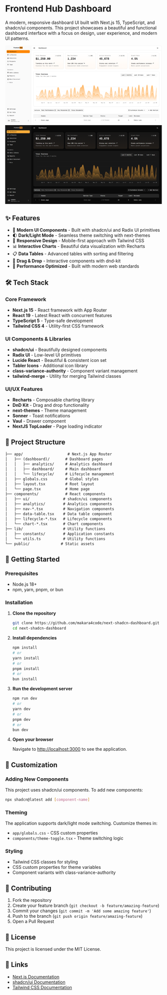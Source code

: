 # Frontend Hub Dashboard

A modern, responsive dashboard UI built with Next.js 15, TypeScript, and shadcn/ui components. This project showcases a beautiful and functional dashboard interface with a focus on design, user experience, and modern UI patterns.

![Light Mode Dashboard](./public/screenshot-light.png)
![Dark Mode Dashboard](./public/screenshot-dark.png)

## ✨ Features

- 🎨 **Modern UI Components** - Built with shadcn/ui and Radix UI primitives
- 🌓 **Dark/Light Mode** - Seamless theme switching with next-themes
- 📱 **Responsive Design** - Mobile-first approach with Tailwind CSS
- 📊 **Interactive Charts** - Beautiful data visualization with Recharts
- 📋 **Data Tables** - Advanced tables with sorting and filtering
- 🎯 **Drag & Drop** - Interactive components with dnd-kit
- 🚀 **Performance Optimized** - Built with modern web standards

## 🛠️ Tech Stack

### Core Framework
- **Next.js 15** - React framework with App Router
- **React 19** - Latest React with concurrent features
- **TypeScript 5** - Type-safe development
- **Tailwind CSS 4** - Utility-first CSS framework

### UI Components & Libraries
- **shadcn/ui** - Beautifully designed components
- **Radix UI** - Low-level UI primitives
- **Lucide React** - Beautiful & consistent icon set
- **Tabler Icons** - Additional icon library
- **class-variance-authority** - Component variant management
- **tailwind-merge** - Utility for merging Tailwind classes

### UI/UX Features
- **Recharts** - Composable charting library
- **DnD Kit** - Drag and drop functionality
- **next-themes** - Theme management
- **Sonner** - Toast notifications
- **Vaul** - Drawer component
- **NextJS TopLoader** - Page loading indicator

## 📁 Project Structure

```
├── app/                    # Next.js App Router
│   ├── (dashboard)/       # Dashboard pages
│   │   ├── analytics/     # Analytics dashboard
│   │   ├── dashboard/     # Main dashboard
│   │   └── lifecycle/     # Lifecycle management
│   ├── globals.css        # Global styles
│   ├── layout.tsx         # Root layout
│   └── page.tsx           # Home page
├── components/            # React components
│   ├── ui/               # shadcn/ui components
│   ├── analytics/        # Analytics components
│   ├── nav-*.tsx         # Navigation components
│   ├── data-table.tsx    # Data table component
│   ├── lifecycle-*.tsx   # Lifecycle components
│   └── chart-*.tsx       # Chart components
├── lib/                  # Utility functions
│   ├── constants/        # Application constants
│   └── utils.ts          # Utility functions
└── public/              # Static assets
```

## 🚀 Getting Started

### Prerequisites

- Node.js 18+ 
- npm, yarn, pnpm, or bun

### Installation

1. **Clone the repository**
   ```bash
   git clone https://github.com/makara4code/next-shadcn-dashboard.git
   cd next-shadcn-dashboard
   ```

2. **Install dependencies**
   ```bash
   npm install
   # or
   yarn install
   # or
   pnpm install
   # or
   bun install
   ```

3. **Run the development server**
   ```bash
   npm run dev
   # or
   yarn dev
   # or
   pnpm dev
   # or
   bun dev
   ```

4. **Open your browser**
   
   Navigate to [http://localhost:3000](http://localhost:3000) to see the application.

## 🎨 Customization

### Adding New Components

This project uses shadcn/ui components. To add new components:

```bash
npx shadcn@latest add [component-name]
```

### Theming

The application supports dark/light mode switching. Customize themes in:
- `app/globals.css` - CSS custom properties
- `components/theme-toggle.tsx` - Theme switching logic

### Styling

- Tailwind CSS classes for styling
- CSS custom properties for theme variables
- Component variants with class-variance-authority

## 🤝 Contributing

1. Fork the repository
2. Create your feature branch (`git checkout -b feature/amazing-feature`)
3. Commit your changes (`git commit -m 'Add some amazing feature'`)
4. Push to the branch (`git push origin feature/amazing-feature`)
5. Open a Pull Request

## 📝 License

This project is licensed under the MIT License.

## 🔗 Links

- [Next.js Documentation](https://nextjs.org/docs)
- [shadcn/ui Documentation](https://ui.shadcn.com)
- [Tailwind CSS Documentation](https://tailwindcss.com/docs)